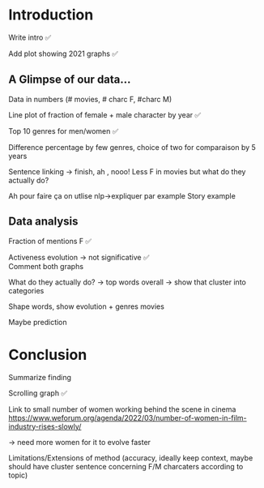 # Introduction
Write intro ✅

Add plot showing 2021 graphs ✅

## **A Glimpse of our data...**

Data in numbers (# movies, # charc F, #charc M)

Line plot of fraction of female + male character by year ✅

Top 10 genres for men/women ✅

Difference percentage by few genres, choice of two for comparaison by 5 years

Sentence linking -> finish, ah , nooo! Less F in movies but what do they actually do?

Ah pour faire ça on utlise nlp->expliquer par example Story example

## **Data analysis**

Fraction of mentions F ✅

Activeness evolution -> not significative ✅ <br>
Comment both graphs

What do they actually do? -> top words overall -> show that cluster into categories

Shape words, show evolution + genres movies

Maybe prediction

# Conclusion

Summarize finding

Scrolling graph ✅

Link to small number of women working behind the scene in cinema  https://www.weforum.org/agenda/2022/03/number-of-women-in-film-industry-rises-slowly/

-> need more women for it to evolve faster

Limitations/Extensions of method (accuracy, ideally keep context, maybe should have cluster sentence concerning F/M charcaters according to topic)


